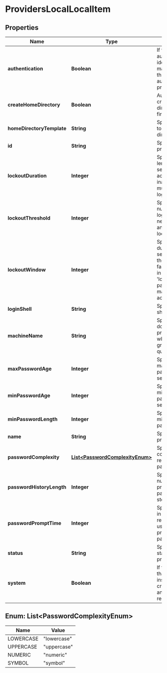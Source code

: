 
# ProvidersLocalLocalItem

## Properties
Name | Type | Description | Notes
------------ | ------------- | ------------- | -------------
**authentication** | **Boolean** | If true, enables authentication and identity management through the authentication provider. |  [optional]
**createHomeDirectory** | **Boolean** | Automatically creates the home directory on the first login. |  [optional]
**homeDirectoryTemplate** | **String** | Specifies the path to the home directory template. |  [optional]
**id** | **String** | Specifies the local provider ID. |  [optional]
**lockoutDuration** | **Integer** | Specifies the length of time in seconds that an account will be inaccessible after multiple failed login attempts. |  [optional]
**lockoutThreshold** | **Integer** | Specifies the number of failed login attempts necessary before an account is locked. |  [optional]
**lockoutWindow** | **Integer** | Specifies the duration of time in seconds in which the number of failed attempts set in the &#39;lockout_threshold&#39; parameter must be made before an account is locked. |  [optional]
**loginShell** | **String** | Specifies the login shell path. |  [optional]
**machineName** | **String** | Specifies the domain for this provider through which users and groups are qualified. |  [optional]
**maxPasswordAge** | **Integer** | Specifies the maximum password age in seconds. |  [optional]
**minPasswordAge** | **Integer** | Specifies the minimum password age in seconds. |  [optional]
**minPasswordLength** | **Integer** | Specifies the minimum password length. |  [optional]
**name** | **String** | Specifies the local provider name. |  [optional]
**passwordComplexity** | [**List&lt;PasswordComplexityEnum&gt;**](#List&lt;PasswordComplexityEnum&gt;) | Specifies the conditions required for a password. |  [optional]
**passwordHistoryLength** | **Integer** | Specifies the number of previous passwords to store. |  [optional]
**passwordPromptTime** | **Integer** | Specifies the time in seconds remaining before a user will be prompted for a password change. |  [optional]
**status** | **String** | Specifies the status of the provider. |  [optional]
**system** | **Boolean** | If true, indicates that this provider instance was created by OneFS and cannot be removed. |  [optional]


<a name="List<PasswordComplexityEnum>"></a>
## Enum: List&lt;PasswordComplexityEnum&gt;
Name | Value
---- | -----
LOWERCASE | &quot;lowercase&quot;
UPPERCASE | &quot;uppercase&quot;
NUMERIC | &quot;numeric&quot;
SYMBOL | &quot;symbol&quot;



